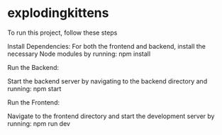 # explodingkittens

To run this project, follow these steps

Install Dependencies: For both the frontend and backend, install the necessary Node modules by running: npm install

Run the Backend: 

Start the backend server by navigating to the backend directory and running: npm start

Run the Frontend:

Navigate to the frontend directory and start the development server by running: npm run dev




